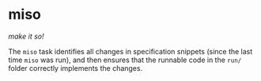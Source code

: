 # miso
*make it so!*

The `miso` task identifies all changes in specification snippets (since the last time `miso` was run), and then ensures that the runnable code in the `run/` folder correctly implements the changes.

